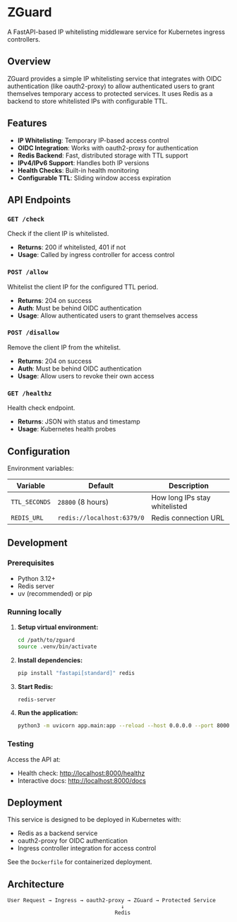 # ZGuard

A FastAPI-based IP whitelisting middleware service for Kubernetes ingress controllers.

## Overview

ZGuard provides a simple IP whitelisting service that integrates with OIDC authentication (like oauth2-proxy) to allow authenticated users to grant themselves temporary access to protected services. It uses Redis as a backend to store whitelisted IPs with configurable TTL.

## Features

- **IP Whitelisting**: Temporary IP-based access control
- **OIDC Integration**: Works with oauth2-proxy for authentication
- **Redis Backend**: Fast, distributed storage with TTL support
- **IPv4/IPv6 Support**: Handles both IP versions
- **Health Checks**: Built-in health monitoring
- **Configurable TTL**: Sliding window access expiration

## API Endpoints

### `GET /check`

Check if the client IP is whitelisted.

- **Returns**: 200 if whitelisted, 401 if not
- **Usage**: Called by ingress controller for access control

### `POST /allow`

Whitelist the client IP for the configured TTL period.

- **Returns**: 204 on success
- **Auth**: Must be behind OIDC authentication
- **Usage**: Allow authenticated users to grant themselves access

### `POST /disallow`

Remove the client IP from the whitelist.

- **Returns**: 204 on success
- **Auth**: Must be behind OIDC authentication
- **Usage**: Allow users to revoke their own access

### `GET /healthz`

Health check endpoint.

- **Returns**: JSON with status and timestamp
- **Usage**: Kubernetes health probes

## Configuration

Environment variables:

| Variable      | Default                    | Description                   |
| ------------- | -------------------------- | ----------------------------- |
| `TTL_SECONDS` | `28800` (8 hours)          | How long IPs stay whitelisted |
| `REDIS_URL`   | `redis://localhost:6379/0` | Redis connection URL          |

## Development

### Prerequisites

- Python 3.12+
- Redis server
- uv (recommended) or pip

### Running locally

1. **Setup virtual environment:**

   ```bash
   cd /path/to/zguard
   source .venv/bin/activate
   ```

2. **Install dependencies:**

   ```bash
   pip install "fastapi[standard]" redis
   ```

3. **Start Redis:**

   ```bash
   redis-server
   ```

4. **Run the application:**

   ```bash
   python3 -m uvicorn app.main:app --reload --host 0.0.0.0 --port 8000
   ```

### Testing

Access the API at:

- Health check: <http://localhost:8000/healthz>
- Interactive docs: <http://localhost:8000/docs>

## Deployment

This service is designed to be deployed in Kubernetes with:

- Redis as a backend service
- oauth2-proxy for OIDC authentication
- Ingress controller integration for access control

See the `Dockerfile` for containerized deployment.

## Architecture

```text
User Request → Ingress → oauth2-proxy → ZGuard → Protected Service
                                    ↓
                                  Redis
```
